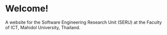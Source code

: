 # Welcome!
A website for the Software Engineering Research Unit (SERU) at the Faculty of ICT, Mahidol University, Thailand.
